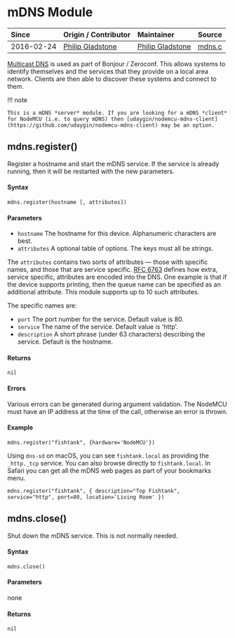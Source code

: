 # mDNS Module
| Since  | Origin / Contributor  | Maintainer  | Source  |
| :----- | :-------------------- | :---------- | :------ |
| 2016-02-24 | [Philip Gladstone](https://github.com/pjsg) | [Philip Gladstone](https://github.com/pjsg) | [mdns.c](../../app/modules/mdns.c)|

[Multicast DNS](https://en.wikipedia.org/wiki/Multicast_DNS) is used as part of Bonjour / Zeroconf. This allows systems to identify themselves and the services that they provide on a local area network. Clients are then able to discover these systems and connect to them.

!!! note

	This is a mDNS *server* module. If you are looking for a mDNS *client* for NodeMCU (i.e. to query mDNS) then [udaygin/nodemcu-mdns-client](https://github.com/udaygin/nodemcu-mdns-client) may be an option.

## mdns.register()
Register a hostname and start the mDNS service. If the service is already running, then it will be restarted with the new parameters.

#### Syntax
`mdns.register(hostname [, attributes])`

#### Parameters
- `hostname` The hostname for this device. Alphanumeric characters are best.
- `attributes` A optional table of options. The keys must all be strings.

The `attributes` contains two sorts of attributes — those with specific names, and those that are service specific. [RFC 6763](https://tools.ietf.org/html/rfc6763#page-13)
defines how extra, service specific, attributes are encoded into the DNS. One example is that if the device supports printing, then the queue name can
be specified as an additional attribute. This module supports up to 10 such attributes.

The specific names are:

- `port` The port number for the service. Default value is 80.
- `service` The name of the service. Default value is 'http'.
- `description` A short phrase (under 63 characters) describing the service. Default is the hostname.

#### Returns
`nil`

#### Errors
Various errors can be generated during argument validation. The NodeMCU must have an IP address at the time of the call, otherwise an error is thrown.

#### Example

    mdns.register("fishtank", {hardware='NodeMCU'})

Using `dns-sd` on macOS, you can see `fishtank.local` as providing the `_http._tcp` service. You can also browse directly to `fishtank.local`. In Safari you can get all the mDNS web pages as part of your bookmarks menu.

    mdns.register("fishtank", { description="Top Fishtank", service="http", port=80, location='Living Room' })

## mdns.close()
Shut down the mDNS service. This is not normally needed.

#### Syntax
`mdns.close()`

#### Parameters
none

#### Returns
`nil`
